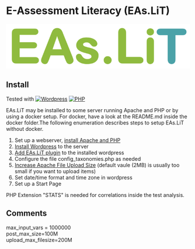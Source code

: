 # E-Assessment Literacy (EAs.LiT)

![EAs.LiT Logo](Logo_EAs.LiT.png)

## Install

Tested with
[![Wordpress](https://img.shields.io/badge/Wordpress-v4.9-lightgrey.svg)](https://wordpress.org/download/)
[![PHP](https://img.shields.io/badge/PHP-v7.2-lightgrey.svg)](https://secure.php.net/)

EAs.LiT may be installed to some server running Apache and PHP or by using a docker setup. For docker, have a look at the README.md inside the docker folder.The following enumeration describes steps to setup EAs.LiT without docker.

1. Set up a webserver, [install Apache and PHP](https://www.digitalocean.com/community/tutorials/how-to-install-linux-apache-mysql-php-lamp-stack-ubuntu-18-04)
2. [Install Wordpress](https://codex.wordpress.org/Installing_WordPress) to the server
3. [Add EAs.LiT plugin](https://www.dummies.com/web-design-development/wordpress/templates-themes-plugins/how-to-install-wordpress-plugins-manually/) to the installed wordpress
4. Configure the file config_taxonomies.php as needed
5. [Increase Apache File Upload Size](https://www.cyberciti.biz/faq/increase-file-upload-size-limit-in-php-apache-app/) (default vaule (2MB) is usually too small if you want to upload items)
6. Set date/time format and time zone in wordpress
7. Set up a Start Page

PHP Extension "STATS" is needed for correlations inside the test analysis.

## Comments
max_input_vars = 1000000  
post_max_size=100M  
upload_max_filesize=200M  
